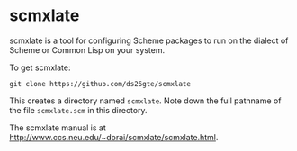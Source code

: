 # scmxlate

scmxlate is a tool for configuring Scheme packages to run
on the dialect of Scheme or Common Lisp on your system.

To get scmxlate:

```
git clone https://github.com/ds26gte/scmxlate
```

This creates a directory named `scmxlate`. Note down the full
pathname of the file `scmxlate.scm` in this directory.

The scmxlate manual is at
http://www.ccs.neu.edu/~dorai/scmxlate/scmxlate.html.
